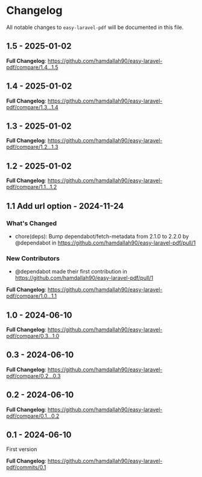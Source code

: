# Changelog

All notable changes to `easy-laravel-pdf` will be documented in this file.

## 1.5 - 2025-01-02

**Full Changelog**: https://github.com/hamdallah90/easy-laravel-pdf/compare/1.4...1.5

## 1.4 - 2025-01-02

**Full Changelog**: https://github.com/hamdallah90/easy-laravel-pdf/compare/1.3...1.4

## 1.3 - 2025-01-02

**Full Changelog**: https://github.com/hamdallah90/easy-laravel-pdf/compare/1.2...1.3

## 1.2 - 2025-01-02

**Full Changelog**: https://github.com/hamdallah90/easy-laravel-pdf/compare/1.1...1.2

## 1.1 Add url option - 2024-11-24

### What's Changed

* chore(deps): Bump dependabot/fetch-metadata from 2.1.0 to 2.2.0 by @dependabot in https://github.com/hamdallah90/easy-laravel-pdf/pull/1

### New Contributors

* @dependabot made their first contribution in https://github.com/hamdallah90/easy-laravel-pdf/pull/1

**Full Changelog**: https://github.com/hamdallah90/easy-laravel-pdf/compare/1.0...1.1

## 1.0 - 2024-06-10

**Full Changelog**: https://github.com/hamdallah90/easy-laravel-pdf/compare/0.3...1.0

## 0.3 - 2024-06-10

**Full Changelog**: https://github.com/hamdallah90/easy-laravel-pdf/compare/0.2...0.3

## 0.2 - 2024-06-10

**Full Changelog**: https://github.com/hamdallah90/easy-laravel-pdf/compare/0.1...0.2

## 0.1 - 2024-06-10

First version

**Full Changelog**: https://github.com/hamdallah90/easy-laravel-pdf/commits/0.1
